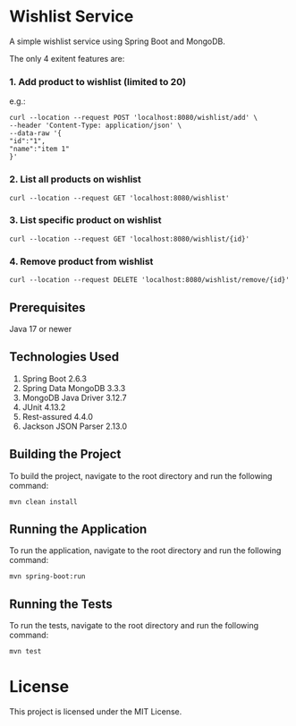 # Wishlist Service
A simple wishlist service using Spring Boot and MongoDB.

The only 4 exitent features are:
### 1. Add product to wishlist (limited to 20)
e.g.:
```
curl --location --request POST 'localhost:8080/wishlist/add' \
--header 'Content-Type: application/json' \
--data-raw '{
"id":"1",
"name":"item 1"
}'
```
### 2. List all products on wishlist
```
curl --location --request GET 'localhost:8080/wishlist'
```
### 3. List specific product on wishlist
```
curl --location --request GET 'localhost:8080/wishlist/{id}'
```
### 4. Remove product from wishlist
```
curl --location --request DELETE 'localhost:8080/wishlist/remove/{id}'
```

## Prerequisites
Java 17 or newer

## Technologies Used
1. Spring Boot 2.6.3
2. Spring Data MongoDB 3.3.3
3. MongoDB Java Driver 3.12.7
3. JUnit 4.13.2
5. Rest-assured 4.4.0
6. Jackson JSON Parser 2.13.0

## Building the Project
To build the project, navigate to the root directory and run the following command:
```
mvn clean install
```
## Running the Application
To run the application, navigate to the root directory and run the following command:
```
mvn spring-boot:run
```

## Running the Tests
To run the tests, navigate to the root directory and run the following command:
```
mvn test
```

# License
This project is licensed under the MIT License.